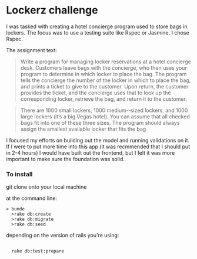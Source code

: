 # Lockerz challenge

<p>I was tasked with creating a hotel concierge program used to store bags in lockers. The focus was to use a testing suite like Rspec or Jasmine. I chose Rspec.</p>

The assignment text:
> Write a program for managing locker reservations at a hotel concierge desk. Customers leave bags with the concierge, who then
> uses your program to determine in which locker to place the bag. The program tells the concierge the number of the locker in
> which to place the bag, and prints a ticket to give to the customer. Upon return, the customer provides the ticket, and the
> concierge uses that to look up the corresponding locker, retrieve the bag, and return it to the customer.

> There are 1000 small lockers, 1000 medium-­‐sized lockers, and 1000 large lockers (it’s a big Vegas hotel). You can assume that
> all checked bags fit into one of these three sizes. The program should always assign the smallest available locker that fits the bag

I focused my efforts on building out the model and running validations on it. If I were to put more time into this app (it was recmmended that I should put in 2-4 hours) I would have built out the frontend, but I felt it was more important to make sure the foundation was solid.

### To install

git clone onto your local machine

at the command line:

<pre><code>> bunde
  >rake db:create
  >rake db:migrate
  >rake db:seed
</code></pre>

<p>depending on the version of rails you're using:</p>

<pre><code>
  rake db:test:prepare
</pre></code>

